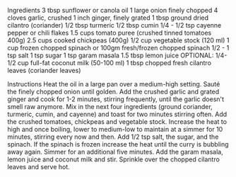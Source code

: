 Ingredients
3 tbsp sunflower or canola oil
1 large onion finely chopped
4 cloves garlic, crushed
1 inch ginger, finely grated
1 tbsp ground dried cilantro (coriander)
1/2 tbsp turmeric
1/2 tbsp cumin
1/4 - 1/2 tsp cayenne pepper or chili flakes
1.5 cups tomato puree (crushed tinned tomatoes 400g)
2.5 cups cooked chickpeas (400g)
1/2 cup vegetable stock (120 ml)
1 cup frozen chopped spinach or 100gm fresh/frozen chopped spinach
1/2 - 1 tsp salt
1 tsp sugar
1 tsp garam masala
1.5 tbsp lemon juice
OPTIONAL: 1/4-1/2 cup full-fat coconut milk (50-100 ml)
1 tbsp chopped fresh cilantro leaves (coriander leaves)


Instructions
Heat the oil in a large pan over a medium-high setting. Sauté the finely chopped onion until golden.
Add the crushed garlic and grated ginger and cook for 1-2 minutes, stirring frequently, until the garlic doesn't smell raw anymore.
Mix in the next four ingredients (ground coriander, turmeric, cumin, and cayenne) and toast for two minutes stirring often.
Add the crushed tomatoes, chickpeas and vegetable stock. Increase the heat to high and once boiling, lower to medium-low to maintain at a simmer for 10 minutes, stirring every now and then.
Add 1/2 tsp salt, the sugar, and the spinach. If the spinach is frozen increase the heat until the curry is bubbling away again. Simmer for an additional five minutes.
Add the garam masala, lemon juice and coconut milk and stir. Sprinkle over the chopped cilantro leaves and serve hot.
